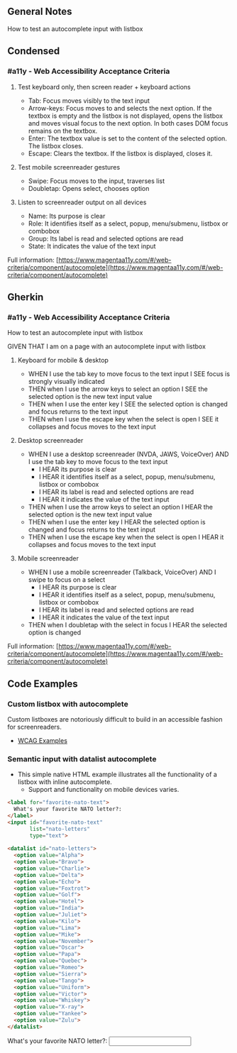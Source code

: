 ## General Notes

How to test an autocomplete input with listbox

## Condensed

### #a11y - Web Accessibility Acceptance Criteria

1. Test keyboard only, then screen reader + keyboard actions

   - Tab: Focus moves visibly to the text input
   - Arrow-keys: Focus moves to and selects the next option. If the textbox is empty and the listbox is not displayed, opens the listbox and moves visual focus to the next option. In both cases DOM focus remains on the textbox.
   - Enter: The textbox value is set to the content of the selected option. The listbox closes.
   - Escape: Clears the textbox. If the listbox is displayed, closes it.

2. Test mobile screenreader gestures

   - Swipe: Focus moves to the input, traverses list
   - Doubletap: Opens select, chooses option

3. Listen to screenreader output on all devices

   - Name: Its purpose is clear
   - Role: It identifies itself as a select, popup, menu/submenu, listbox or combobox
   - Group: Its label is read and selected options are read
   - State: It indicates the value of the text input
     
Full information: [https://www.magentaa11y.com/#/web-criteria/component/autocomplete](https://www.magentaa11y.com/#/web-criteria/component/autocomplete)

## Gherkin

### #a11y - Web Accessibility Acceptance Criteria

How to test an autocomplete input with listbox

GIVEN THAT I am on a page with an autocomplete input with listbox

1. Keyboard for mobile & desktop

   - WHEN I use the tab key to move focus to the text input I SEE focus is strongly visually indicated
   - THEN when I use the arrow keys to select an option I SEE the selected option is the new text input value
   - THEN when I use the enter key I SEE the selected option is changed and focus returns to the text input
   - THEN when I use the escape key when the select is open I SEE it collapses and focus moves to the text input

2. Desktop screenreader

   - WHEN I use a desktop screenreader (NVDA, JAWS, VoiceOver) AND I use the tab key to move focus to the text input
      - I HEAR its purpose is clear
      - I HEAR it identifies itself as a select, popup, menu/submenu, listbox or combobox
      - I HEAR its label is read and selected options are read
      - I HEAR it indicates the value of the text input
   - THEN when I use the arrow keys to select an option I HEAR the selected option is the new text input value
   - THEN when I use the enter key I HEAR the selected option is changed and focus returns to the text input
   - THEN when I use the escape key when the select is open I HEAR it collapses and focus moves to the text input

3. Mobile screenreader

   - WHEN I use a mobile screenreader (Talkback, VoiceOver) AND I swipe to focus on a select
      - I HEAR its purpose is clear
      - I HEAR it identifies itself as a select, popup, menu/submenu, listbox or combobox
      - I HEAR its label is read and selected options are read
      - I HEAR it indicates the value of the text input
   - THEN when I doubletap with the select in focus I HEAR the selected option is changed


Full information: [https://www.magentaa11y.com/#/web-criteria/component/autocomplete](https://www.magentaa11y.com/#/web-criteria/component/autocomplete)

## Code Examples

### Custom listbox with autocomplete
Custom listboxes are notoriously difficult to build in an accessible fashion for screenreaders.

- [WCAG Examples](https://www.w3.org/WAI/ARIA/apg/patterns/combobox/examples/combobox-autocomplete-list/)

### Semantic input with datalist autocomplete

- This simple native HTML example illustrates all the functionality of a listbox with inline autocomplete. 
  - Support and functionality on mobile devices varies.

```html
<label for="favorite-nato-text">
  What's your favorite NATO letter?:
</label>
<input id="favorite-nato-text" 
       list="nato-letters" 
       type="text">
       
<datalist id="nato-letters"> 
  <option value="Alpha"> 
  <option value="Bravo"> 
  <option value="Charlie"> 
  <option value="Delta">
  <option value="Echo">
  <option value="Foxtrot">
  <option value="Golf">
  <option value="Hotel">
  <option value="India">
  <option value="Juliet">
  <option value="Kilo">
  <option value="Lima">
  <option value="Mike">
  <option value="November">
  <option value="Oscar">
  <option value="Papa">
  <option value="Quebec">
  <option value="Romeo">
  <option value="Sierra">
  <option value="Tango">
  <option value="Uniform">
  <option value="Victor">
  <option value="Whiskey">
  <option value="X-ray">
  <option value="Yankee">
  <option value="Zulu">
</datalist>
```
<example>
   <label for="favorite-nato-text">
  What's your favorite NATO letter?:
</label>
<input id="favorite-nato-text" 
       list="nato-letters" 
       type="text">
<datalist id="nato-letters"> 
  <option value="Alpha"> 
  <option value="Bravo"> 
  <option value="Charlie"> 
  <option value="Delta">
  <option value="Echo">
  <option value="Foxtrot">
  <option value="Golf">
  <option value="Hotel">
  <option value="India">
  <option value="Juliet">
  <option value="Kilo">
  <option value="Lima">
  <option value="Mike">
  <option value="November">
  <option value="Oscar">
  <option value="Papa">
  <option value="Quebec">
  <option value="Romeo">
  <option value="Sierra">
  <option value="Tango">
  <option value="Uniform">
  <option value="Victor">
  <option value="Whiskey">
  <option value="X-ray">
  <option value="Yankee">
  <option value="Zulu">
</datalist>
</example>

